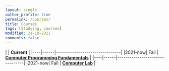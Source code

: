 ```yaml
---
layout: single
author_profile: true
permalink: /courses/
title: Courses
tags: [Studying, courses]
modified: 21-10-2021
comments: false
---
```



|           | **Current**                    |
|----|------|--------------------------------|
|2021-now| Fall | **<a href="">Computer Programming Fundamentals</a>**         |
|----|------|--------------------------------|
|2021-now| Fall  | **<a href="">Computer Lab</a>** |
